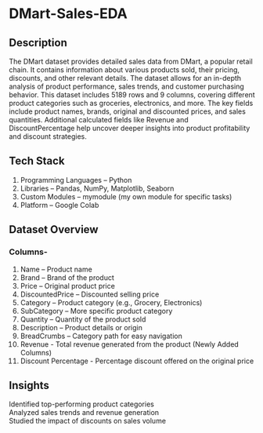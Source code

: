 # DMart-Sales-EDA

## Description
The DMart dataset provides detailed sales data from DMart, a popular retail chain. It contains information about various products sold, their pricing, discounts, and other relevant details. The dataset allows for an in-depth analysis of product performance, sales trends, and customer purchasing behavior.
This dataset includes 5189 rows and 9 columns, covering different product categories such as groceries, electronics, and more. The key fields include product names, brands, original and discounted prices, and sales quantities. Additional calculated fields like Revenue and DiscountPercentage help uncover deeper insights into product profitability and discount strategies.

##  Tech Stack
1) Programming Languages – Python
2) Libraries – Pandas, NumPy, Matplotlib, Seaborn
3) Custom Modules – mymodule (my own module for specific tasks)
4) Platform – Google Colab

##  Dataset Overview
### Columns-
1. Name – Product name
2. Brand – Brand of the product
3. Price – Original product price
4. DiscountedPrice – Discounted selling price
5. Category – Product category (e.g., Grocery, Electronics)
6. SubCategory – More specific product category
7. Quantity – Quantity of the product sold
8. Description – Product details or origin
9. BreadCrumbs – Category path for easy navigation
10. Revenue - Total revenue generated from the product (Newly Added Columns)
11. Discount Percentage - Percentage discount offered on the original price

## Insights
Identified top-performing product categories  
Analyzed sales trends and revenue generation  
Studied the impact of discounts on sales volume




